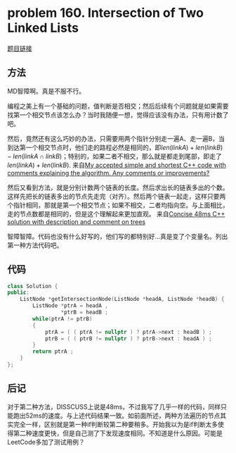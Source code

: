# problem 160. Intersection of Two Linked Lists

[题目链接](https://leetcode.com/problems/intersection-of-two-linked-lists/)

## 方法

MD智障啊。真是不服不行。

编程之美上有一个基础的问题，值判断是否相交；然后后续有个问题就是如果需要找第一个相交节点该怎么办？当时我随便一想，觉得应该没有办法，只有用计数了吧。

然后，竟然还有这么巧妙的办法，只需要用两个指针分别走一遍A、走一遍B，当到达第一个相交节点时，他们走的路程必然是相同的，即$len(link A) + len(link B) - len(linkA \cap linkB)$；特别的，如果二者不相交，那么就是都走到尾部，即走了$len(linkA) + len(linkB)$. 来自[My accepted simple and shortest C++ code with comments explaining the algorithm. Any comments or improvements?](https://leetcode.com/discuss/17278/accepted-shortest-explaining-algorithm-comments-improvements)

然后又看到方法，就是分别计数两个链表的长度。然后求出长的链表多出的个数。这样先把长的链表多出的节点先走完（对齐）。然后两个链表一起走，这样只要两个指针相同，那就是第一个相交节点；如果不相交，二者均指向空。与上面相比，走的节点数都是相同的，但是这个理解起来更加直观。 来自[Concise 48ms C++ solution with description and comment on trees](https://leetcode.com/discuss/41125/concise-48ms-solution-with-description-and-comment-on-trees)

智障智障。代码也没有什么好写的，他们写的都特别好...真是变了个变量名。列出第一种方法代码吧。

## 代码

```C++
class Solution {
public:
    ListNode *getIntersectionNode(ListNode *headA, ListNode *headB) {
        ListNode *ptrA = headA ,
                 *ptrB = headB ;
        while(ptrA != ptrB)
        {
            ptrA = ( ( ptrA != nullptr ) ? ptrA->next : headB ) ;
            ptrB = ( ( ptrB != nullptr ) ? ptrB->next : headA ) ;
        }
        return ptrA ;
    }
};
```

## 后记

对于第二种方法，DISSCUSS上说是48ms，不过我写了几乎一样的代码，同样只能跑出52ms的速度。与上述代码结果一致。如前面所述，两种方法遍历的节点其实完全一样，区别就是第一种if判断较第二种要稍多。开始我以为是if判断太多使得第二种速度更快，但是自己测了下发现速度相同。不知道是什么原因。可能是LeetCode多加了测试用例？